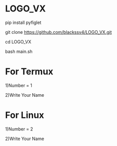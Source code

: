 # LOGO_VX
pip install pyfiglet

git clone https://github.com/blackssv4/LOGO_VX.git

cd LOGO_VX

bash main.sh

# For Termux
1)Number = 1

2)Write Your Name
# For Linux
1)Number = 2

2)Write Your Name
